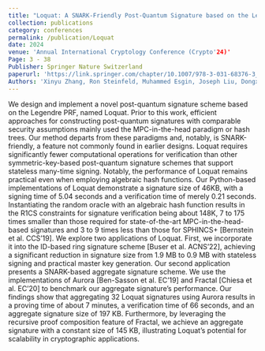 ```yaml
---
title: "Loquat: A SNARK-Friendly Post-Quantum Signature based on the Legendre PRF with Applications in Ring and Aggregate Signatures"
collection: publications
category: conferences
permalink: /publication/Loquat
date: 2024
venue: 'Annual International Cryptology Conference (Crypto'24)'
Page: 3 - 38
Publisher: Springer Nature Switzerland
paperurl: 'https://link.springer.com/chapter/10.1007/978-3-031-68376-3_1'
Authors: 'Xinyu Zhang, Ron Steinfeld, Muhammed Esgin, Joseph Liu, Dongxi Liu, and Sushmita Ruj'
---
```


We design and implement a novel post-quantum signature scheme based on the Legendre PRF, named Loquat. Prior to this work, efficient approaches for constructing post-quantum signatures with comparable security assumptions mainly used the MPC-in-the-head paradigm or hash trees. Our method departs from these paradigms and, notably, is SNARK-friendly, a feature not commonly found in earlier designs.
Loquat requires significantly fewer computational operations for verification than other symmetric-key-based post-quantum signature schemes that support stateless many-time signing. Notably, the performance of Loquat remains practical even when employing algebraic hash functions. Our Python-based implementations of Loquat demonstrate a signature size of 46KB, with a signing time of 5.04 seconds and a verification time of merely 0.21 seconds. Instantiating the random oracle with an algebraic hash function results in the R1CS constraints for signature verification being about 148K, 7 to 175 times smaller than those required for state-of-the-art MPC-in-the-head-based signatures and 3 to 9 times less than those for SPHINCS+ [Bernstein et al. CCS’19]. We explore two applications of Loquat. First, we incorporate it into the ID-based ring signature scheme [Buser et al. ACNS’22], achieving a significant reduction in signature size from 1.9 MB to 0.9 MB with stateless signing and practical master key generation. Our second application presents a SNARK-based aggregate signature scheme. We use the implementations of Aurora [Ben-Sasson et al. EC’19] and Fractal [Chiesa et al. EC’20] to benchmark our aggregate signature’s performance. Our findings show that aggregating 32 Loquat signatures using Aurora results in a proving time of about 7 minutes, a verification time of 66 seconds, and an aggregate signature size of 197 KB. Furthermore, by leveraging the recursive proof composition feature of Fractal, we achieve an aggregate signature with a constant size of 145 KB, illustrating Loquat’s potential for scalability in cryptographic applications.
